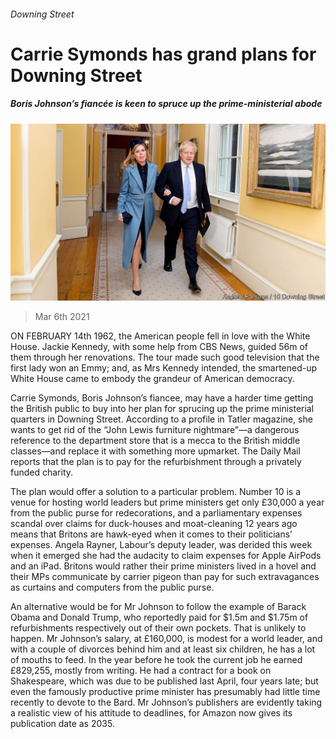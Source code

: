 ###### Downing Street

# Carrie Symonds has grand plans for Downing Street 

##### Boris Johnson’s fiancée is keen to spruce up the prime-ministerial abode 

![image](images/20210306_brp501.jpg) 

> Mar 6th 2021 


ON FEBRUARY 14th 1962, the American people fell in love with the White House. Jackie Kennedy, with some help from CBS News, guided 56m of them through her renovations. The tour made such good television that the first lady won an Emmy; and, as Mrs Kennedy intended, the smartened-up White House came to embody the grandeur of American democracy.


Carrie Symonds, Boris Johnson’s fiancee, may have a harder time getting the British public to buy into her plan for sprucing up the prime ministerial quarters in Downing Street. According to a profile in Tatler magazine, she wants to get rid of the “John Lewis furniture nightmare”—a dangerous reference to the department store that is a mecca to the British middle classes—and replace it with something more upmarket. The Daily Mail reports that the plan is to pay for the refurbishment through a privately funded charity.



The plan would offer a solution to a particular problem. Number 10 is a venue for hosting world leaders but prime ministers get only £30,000 a year from the public purse for redecorations, and a parliamentary expenses scandal over claims for duck-houses and moat-cleaning 12 years ago means that Britons are hawk-eyed when it comes to their politicians’ expenses. Angela Rayner, Labour’s deputy leader, was derided this week when it emerged she had the audacity to claim expenses for Apple AirPods and an iPad. Britons would rather their prime ministers lived in a hovel and their MPs communicate by carrier pigeon than pay for such extravagances as curtains and computers from the public purse.


An alternative would be for Mr Johnson to follow the example of Barack Obama and Donald Trump, who reportedly paid for $1.5m and $1.75m of refurbishments respectively out of their own pockets. That is unlikely to happen. Mr Johnson’s salary, at £160,000, is modest for a world leader, and with a couple of divorces behind him and at least six children, he has a lot of mouths to feed. In the year before he took the current job he earned £829,255, mostly from writing. He had a contract for a book on Shakespeare, which was due to be published last April, four years late; but even the famously productive prime minister has presumably had little time recently to devote to the Bard. Mr Johnson’s publishers are evidently taking a realistic view of his attitude to deadlines, for Amazon now gives its publication date as 2035.

